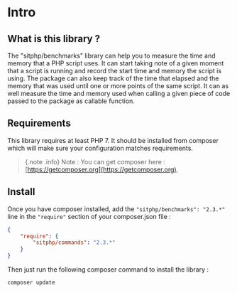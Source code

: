 # Intro

## What is this library ?

The "sitphp/benchmarks" library can help you to measure the time and memory that a PHP script uses.
It can start taking note of a given moment that a script is running and record the start time and memory the script is using.
The package can also keep track of the time that elapsed and the memory that was used until one or more points of the same script.
It can as well measure the time and memory used when calling a given piece of code passed to the package as callable function.

## Requirements

This library requires at least PHP 7. It should be installed from composer which will make sure your configuration matches requirements.
 > {.note .info} Note : You can get composer here : [https://getcomposer.org](https://getcomposer.org).

        
## Install

Once you have composer installed, add the `"sitphp/benchmarks": "2.3.*"` line in the `"require"` section of your composer.json file :
    
```json
{
    "require": {
        "sitphp/commands": "2.3.*"
    }
}
```

Then just run the following composer command to install the library :

```bash
composer update
```
